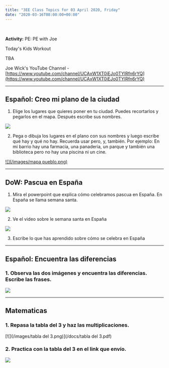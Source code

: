 ```yaml
---
title: "3EE Class Topics for 03 April 2020, Friday"
date: "2020-03-16T08:00:00+00:00"
---
```


&nbsp;

**Activity:** PE: PE with Joe

Today's Kids Workout

TBA

Joe Wick's YouTube Channel - [https://www.youtube.com/channel/UCAxW1XT0iEJo0TYlRfn6rYQ](https://www.youtube.com/channel/UCAxW1XT0iEJo0TYlRfn6rYQ)

<hr>

## Español: Creo mi plano de la ciudad

1. Elige los lugares que quieres poner en tu ciudad. Puedes recortarlos y pegarlos en el mapa. Después escribe sus nombres.

[![](/images/lugares-mapa.png)](/docs/lugares-mapa.pdf)

2. Pega o dibuja los lugares en el plano con sus nombres y luego escribe qué hay y qué no hay. Recuerda usar pero, y, también. Por ejemplo: En mi barrio hay una farmacia, una panaderia, un parque y también una biblioteca pero no hay una piscina ni un cine.

[![](/images/mapa pueblo.png)](/docs/mapa-pueblo.pdf)

<hr>

## DoW: Pascua en España

1. Mira el powerpoint que explica cómo celebramos pascua en España. En España se llama semana santa.

[![](/images/es2-t-830-presentacioacuten-la-semana-santa-en-espantildea-portuguese-portugus_ver_1.png)](/docs/es2-t-830-presentacioacuten-la-semana-santa-en-espantildea-portuguese-portugus_ver_1.pdf)

2. Ve el video sobre le semana santa en España

[![](/images/procesionesSemanaSanta.png)](http://www.videoele.com/A2-Procesiones-semana-santa.html)

3. Escribe lo que has aprendido sobre cómo se celebra en España

<hr>

## Español: Encuentra las diferencias

### 1. Observa las dos imágenes y encuentra las diferencias. Escribe las frases.

[![](/images/t3-sp-121-my-living-room-spot-the-differences-game-spanish-espantildeol.png)](/docs/t3-sp-121-my-living-room-spot-the-differences-game-spanish-espantildeol.pdf)

<hr>

## Matematicas

### 1. Repasa la tabla del 3 y haz las multiplicaciones.

[![](/images/tabla del 3.png)](/docs/tabla del 3.pdf)

### 2. Practica con la tabla del 3 en el link que envío.

[![](/images/tabla_del_3.png)](https://arbolabc.com/juegos-tablas-de-multiplicar/tabla-del-3)

<br/>
<br/>


